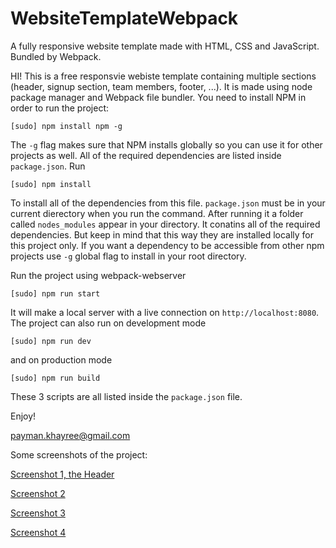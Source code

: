 # WebsiteTemplateWebpack
A fully responsive website template made with HTML, CSS and JavaScript. Bundled by Webpack.

HI!
This is a free responsvie webiste template containing multiple sections (header, signup section, team members, footer, ...).
It is made using node package manager and Webpack file bundler. You need to install NPM in order to run the project:

`[sudo] npm install npm -g`

The `-g` flag makes sure that NPM installs globally so you can use it for other projects as well.
All of the required dependencies are listed inside `package.json`. Run 

`[sudo] npm install` 

To install all of the dependencies from this file. `package.json` must be in your current dierectory when you run the command. After running it a folder called `nodes_modules` appear in your directory. It conatins all of the required dependencies. But keep in mind that this way they are installed locally for this project only. If you want a dependency to be accessible from other npm projects use `-g` global flag to install in your root directory.

Run the project using webpack-webserver

`[sudo] npm run start`

It will make a local server with a live connection on `http://localhost:8080`.
The project can also run on development mode

`[sudo] npm run dev`

and on production mode

`[sudo] npm run build`

These 3 scripts are all listed inside the `package.json` file.

Enjoy!

payman.khayree@gmail.com

Some screenshots of the project:

[Screenshot 1, the Header](screenshots/screenshot-1.png)

[Screenshot 2](screenshots/screenshot-2-min.png)

[Screenshot 3](screenshots/screenshot-3-min.png)

[Screenshot 4](screenshots/screenshot-4-min.png)


